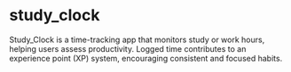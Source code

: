 # study_clock
Study_Clock is a time-tracking app that monitors study or work hours, helping users assess productivity. Logged time contributes to an experience point (XP) system, encouraging consistent and focused habits.

